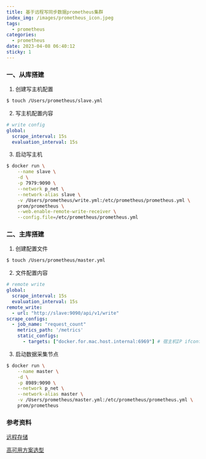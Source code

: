 ```yaml
---
title: 基于远程写同步数据prometheus集群
index_img: /images/prometheus_icon.jpeg
tags:
  - prometheus
categories:
  - prometheus
date: 2023-04-08 06:40:12
sticky: 1
---
```


### 一、从库搭建

1. 创建写主机配置

``` bash
$ touch /Users/prometheus/slave.yml
```

2. 写主机配置内容

``` yml
# write config
global:
  scrape_interval: 15s
  evaluation_interval: 15s
```

3. 启动写主机

``` bash
$ docker run \
    --name slave \
    -d \
    -p 7979:9090 \
    --network p_net \
    --network-alias slave \
    -v /Users/prometheus/write.yml:/etc/prometheus/prometheus.yml \
    prom/prometheus \
    --web.enable-remote-write-receiver \
    --config.file=/etc/prometheus/prometheus.yml 
```


### 二、主库搭建

1. 创建配置文件

``` bash
$ touch /Users/prometheus/master.yml
```

2. 文件配置内容

``` yml
# remote write
global:
  scrape_interval: 15s
  evaluation_interval: 15s
remote_write:
  - url: "http://slave:9090/api/v1/write"
scrape_configs:
  - job_name: "request_count"
    metrics_path: '/metrics'
    static_configs:
      - targets: ["docker.for.mac.host.internal:6969"] # 宿主机IP ifconfig获取 en0 的IP
```

3. 启动数据采集节点

``` bash
$ docker run \
    --name master \
    -d \
    -p 8989:9090 \
    --network p_net \
    --network-alias master \
    -v /Users/prometheus/master.yml:/etc/prometheus/prometheus.yml \
    prom/prometheus
```

### 参考资料

[远程存储](https://yunlzheng.gitbook.io/prometheus-book/part-ii-prometheus-jin-jie/readmd/prometheus-remote-storage)

[高可用方案选型](https://yunlzheng.gitbook.io/prometheus-book/part-ii-prometheus-jin-jie/readmd/prometheus-and-high-availability)
